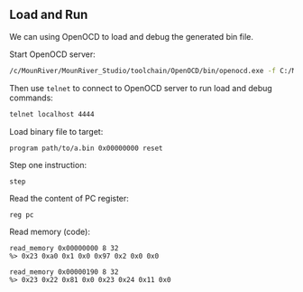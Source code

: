 ## Load and Run

We can using OpenOCD to load and debug the generated bin file.

Start OpenOCD server:
```sh
/c/MounRiver/MounRiver_Studio/toolchain/OpenOCD/bin/openocd.exe -f C:/MounRiver/MounRiver_Studio/toolchain/OpenOCD/bin/wch-riscv.cfg
```

Then use `telnet` to connect to OpenOCD server to run load and debug commands:
```sh
telnet localhost 4444
```

Load binary file to target:
```text
program path/to/a.bin 0x00000000 reset
```

Step one instruction:
```text
step
```

Read the content of PC register:
```text
reg pc
```

Read memory (code):
```text
read_memory 0x00000000 8 32
%> 0x23 0xa0 0x1 0x0 0x97 0x2 0x0 0x0
```

```text
read_memory 0x00000190 8 32
%> 0x23 0x22 0x81 0x0 0x23 0x24 0x11 0x0
```

